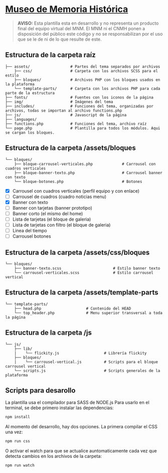# [Museo de Memoria Histórica](http://museodememoria.gov.co)

> **AVISO:** Esta plantilla esta en desarrollo y no representa un producto final del equipo virtual del MNM. El MNM ni el CNMH ponen a disposición del público este código y no se responsabilizan por el uso que se le de ni de lo que resulte de este.

## Estructura de la carpeta raíz

    ├── assets/                  # Partes del tema separados por archivos
        ├── css/                 # Carpeta con los archivos SCSS para el estilo
        ├── bloques/             # Archivos PHP con los bloques usados en la plataforma
        └── template-parts/      # Carpeta con los archivos PHP para cada parte de la estructura
    ├── fonts/                   # Fuentes con los iconos de la página
    ├── img/                     # Imágenes del tema
    ├── includes/                # Funciones del tema, organizadas por archivos, todas se importan al archivo functions.php
    ├── js/                      # Javascript de la página
    ├── languages/
    ├── functions.php            # Funciones del tema, archivo raíz
    └── page.php                 # Plantilla para todos los módulos. Aqui se cargan los bloques.

## Estructura de la carpeta /assets/bloques

    └── bloques/
        ├── bloque-carrousel-verticales.php             # Carrousel con cuadros verticales
        ├── bloque-banner-texto.php                     # Carrousel banner con texto
        └── bloque-botones.php                          # Botones

- [x] Carrousel con cuadros verticales (perfil equipo y con enlace)
- [ ] Carrousel de cuadros (cuadro noticias menu)
- [x] Banner con texto
- [ ] Banner con tarjetas (banner prototipo)
- [ ] Banner corto (el mismo del home)
- [ ] Lista de tarjetas (el bloque de galeria)
- [ ] Lista de tarjetas con filtro (el bloque de galeria)
- [ ] Linea del tiempo
- [ ] Carrousel botones

## Estructura de la carpeta /assets/css/bloques

    └── bloques/
        ├── banner-texto.scss                       # Estilo banner texto
        └── carrousel-verticales.scss               # Estilo carrousel vertical

## Estructura de la carpeta /assets/template-parts

    └── template-parts/
        ├── head.php                    # Contenido del HEAD
        └── top_header.php              # Menu superior transversal a toda la página

## Estructura de la carpeta /js

    └── js/
        ├── lib/
        |    └── flickity.js                    # Librería flickity
        ├── bloques/
        |    └── carrousel-vertical.js          # Scripts para el bloque carrousel vertical
        └── scripts.js                          # Scripts generales de la plataforma

## Scripts para desarollo

La plantilla usa el compilador para SASS de NODE.js
Para usarlo en el terminal, se debe primero instalar las dependencias:

```bash
npm install
```

Al momento del desarrollo, hay dos opciones. La primera compilar el CSS una vez:

```bash
npm run css
```

O activar el watch para que se actualice auntomaticamente cada vez que detecta cambios en los archivos de la carpeta:

```bash
npm run watch
```
